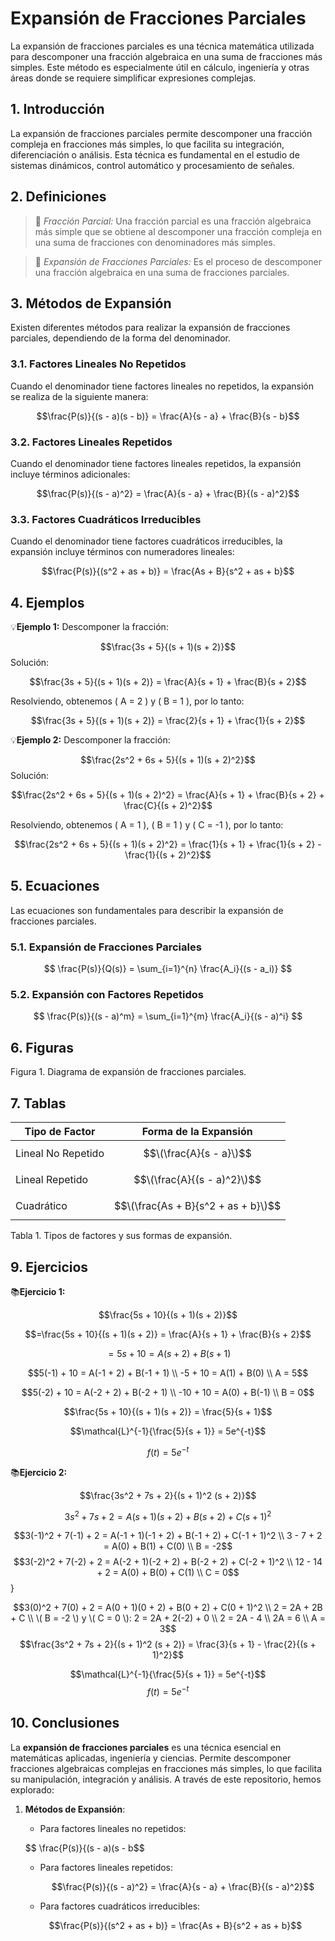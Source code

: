 # Expansión de Fracciones Parciales
La expansión de fracciones parciales es una técnica matemática utilizada para descomponer una fracción algebraica en una suma de fracciones más simples. Este método es especialmente útil en cálculo, ingeniería y otras áreas donde se requiere simplificar expresiones complejas.

## 1. Introducción
La expansión de fracciones parciales permite descomponer una fracción compleja en fracciones más simples, lo que facilita su integración, diferenciación o análisis. Esta técnica es fundamental en el estudio de sistemas dinámicos, control automático y procesamiento de señales.

## 2. Definiciones
>🔑 *Fracción Parcial:* Una fracción parcial es una fracción algebraica más simple que se obtiene al descomponer una fracción compleja en una suma de fracciones con denominadores más simples.

>🔑 *Expansión de Fracciones Parciales:* Es el proceso de descomponer una fracción algebraica en una suma de fracciones parciales.

## 3. Métodos de Expansión
Existen diferentes métodos para realizar la expansión de fracciones parciales, dependiendo de la forma del denominador.

### 3.1. Factores Lineales No Repetidos
Cuando el denominador tiene factores lineales no repetidos, la expansión se realiza de la siguiente manera:

$$\frac{P(s)}{(s - a)(s - b)} = \frac{A}{s - a} + \frac{B}{s - b}$$

### 3.2. Factores Lineales Repetidos
Cuando el denominador tiene factores lineales repetidos, la expansión incluye términos adicionales:

$$\frac{P(s)}{(s - a)^2} = \frac{A}{s - a} + \frac{B}{(s - a)^2}$$

### 3.3. Factores Cuadráticos Irreducibles
Cuando el denominador tiene factores cuadráticos irreducibles, la expansión incluye términos con numeradores lineales:

$$\frac{P(s)}{(s^2 + as + b)} = \frac{As + B}{s^2 + as + b}$$

## 4. Ejemplos
💡**Ejemplo 1:** Descomponer la fracción:

$$\frac{3s + 5}{(s + 1)(s + 2)}$$
Solución:

$$\frac{3s + 5}{(s + 1)(s + 2)} = \frac{A}{s + 1} + \frac{B}{s + 2}$$

Resolviendo, obtenemos \( A = 2 \) y \( B = 1 \), por lo tanto:

$$\frac{3s + 5}{(s + 1)(s + 2)} = \frac{2}{s + 1} + \frac{1}{s + 2}$$

💡**Ejemplo 2:** Descomponer la fracción:

$$\frac{2s^2 + 6s + 5}{(s + 1)(s + 2)^2}$$
Solución:

$$\frac{2s^2 + 6s + 5}{(s + 1)(s + 2)^2} = \frac{A}{s + 1} + \frac{B}{s + 2} + \frac{C}{(s + 2)^2}$$

Resolviendo, obtenemos \( A = 1 \), \( B = 1 \) y \( C = -1 \), por lo tanto:

$$\frac{2s^2 + 6s + 5}{(s + 1)(s + 2)^2} = \frac{1}{s + 1} + \frac{1}{s + 2} - \frac{1}{(s + 2)^2}$$

## 5. Ecuaciones
Las ecuaciones son fundamentales para describir la expansión de fracciones parciales.

### 5.1. Expansión de Fracciones Parciales
$$
\frac{P(s)}{Q(s)} = \sum_{i=1}^{n} \frac{A_i}{(s - a_i)}
$$

### 5.2. Expansión con Factores Repetidos
$$
\frac{P(s)}{(s - a)^m} = \sum_{i=1}^{m} \frac{A_i}{(s - a)^i}
$$

## 6. Figuras

Figura 1. Diagrama de expansión de fracciones parciales.

## 7. Tablas
| **Tipo de Factor** | **Forma de la Expansión** |
|---------------------|---------------------------|
| Lineal No Repetido  | $$\(\frac{A}{s - a}\)$$       |
| Lineal Repetido     | $$\(\frac{A}{(s - a)^2}\)$$   |
| Cuadrático          | $$\(\frac{As + B}{s^2 + as + b}\)$$ |

Tabla 1. Tipos de factores y sus formas de expansión.

## 9. Ejercicios


📚**Ejercicio 1:**

$$\frac{5s + 10}{(s + 1)(s + 2)}$$

$$=\frac{5s + 10}{(s + 1)(s + 2)} = \frac{A}{s + 1} + \frac{B}{s + 2}$$

$$=5s + 10 = A(s + 2) + B(s + 1)$$

$$5(-1) + 10 = A(-1 + 2) + B(-1 + 1) \\
-5 + 10 = A(1) + B(0) \\
A = 5$$

$$5(-2) + 10 = A(-2 + 2) + B(-2 + 1) \\
-10 + 10 = A(0) + B(-1) \\
B = 0$$

$$\frac{5s + 10}{(s + 1)(s + 2)} = \frac{5}{s + 1}$$

$$\mathcal{L}^{-1}{\frac{5}{s + 1}} = 5e^{-t}$$

$$f(t) = 5e^{-t}$$

📚**Ejercicio 2:** 

$$\frac{3s^2 + 7s + 2}{(s + 1)^2 (s + 2)}$$

$$3s^2 + 7s + 2 = A(s + 1)(s + 2) + B(s + 2) + C(s + 1)^2$$

$$3(-1)^2 + 7(-1) + 2 = A(-1 + 1)(-1 + 2) + B(-1 + 2) + C(-1 + 1)^2 \\
3 - 7 + 2 = A(0) + B(1) + C(0) \\
B = -2$$
$$3(-2)^2 + 7(-2) + 2 = A(-2 + 1)(-2 + 2) + B(-2 + 2) + C(-2 + 1)^2 \\
12 - 14 + 2 = A(0) + B(0) + C(1) \\
C = 0$$}

$$3(0)^2 + 7(0) + 2 = A(0 + 1)(0 + 2) + B(0 + 2) + C(0 + 1)^2 \\
2 = 2A + 2B + C \\
 \( B = -2 \) y \( C = 0 \):
2 = 2A + 2(-2) + 0 \\
2 = 2A - 4 \\
2A = 6 \\
A = 3$$
$$\frac{3s^2 + 7s + 2}{(s + 1)^2 (s + 2)} = \frac{3}{s + 1} - \frac{2}{(s + 1)^2}$$

$$\mathcal{L}^{-1}{\frac{5}{s + 1}} = 5e^{-t}$$
$$f(t) = 5e^{-t}$$

## 10. Conclusiones

La **expansión de fracciones parciales** es una técnica esencial en matemáticas aplicadas, ingeniería y ciencias. Permite descomponer fracciones algebraicas complejas en fracciones más simples, lo que facilita su manipulación, integración y análisis. A través de este repositorio, hemos explorado:

1. **Métodos de Expansión**:
   - Para factores lineales no repetidos:
     
    $$ \frac{P(s)}{(s - a)(s - b$$

   - Para factores lineales repetidos:

     $$\frac{P(s)}{(s - a)^2} = \frac{A}{s - a} + \frac{B}{(s - a)^2}$$

   - Para factores cuadráticos irreducibles:

    $$\frac{P(s)}{(s^2 + as + b)} = \frac{As + B}{s^2 + as + b}$$

